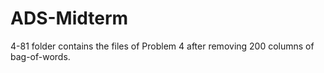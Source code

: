 # ADS-Midterm

4-81 folder contains the files of Problem 4 after removing 200 columns of bag-of-words.